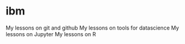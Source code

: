 # ibm
My lessons on git and github
My lessons on tools for datascience
My lessons on Jupyter
My lessons on R
